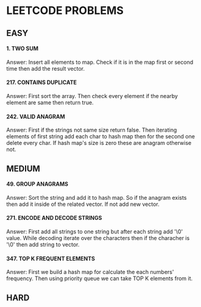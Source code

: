 # LEETCODE PROBLEMS

## EASY

#### 1. TWO SUM

Answer: Insert all elements to map. Check if it is in the map first or second time then add the result vector.

#### 217. CONTAINS DUPLICATE

Answer: First sort the array. Then check every element if the nearby element are same then return true.

#### 242. VALID ANAGRAM

Answer: First if the strings not same size return false. Then iterating elements of first string add each char to hash map then for the second one delete every char. If hash map's size is zero these are anagram otherwise not.

## MEDIUM

#### 49. GROUP ANAGRAMS

Answer: Sort the string and add it to hash map. So if the anagram exists then add it inside of the related vector. If not add new vector.

#### 271. ENCODE AND DECODE STRINGS

Answer: First add all strings to one string but after each string add '\0' value. While decoding iterate over the characters then if the characher is '\0' then add string to vector.

#### 347. TOP K FREQUENT ELEMENTS

Answer: First we build a hash map for calculate the each numbers' frequency. Then using priority queue we can take TOP K elements from it.

## HARD